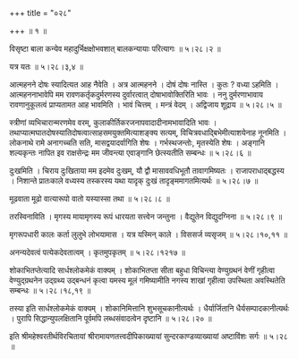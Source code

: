 +++
title = "०२८"

+++
 ॥  १  ॥   

  

विसृष्टा बाला कन्येव महादुर्भिक्षक्षोभवशात् बालकन्यायाः परित्यागः  ॥  ५।२८।२  ॥   

  

यत्र यतः  ॥  ५।२८।३,४  ॥   

  

आत्महनने दोषः स्यादित्यत आह नैवेति । अत्र आत्महनने । दोषं दोषः नास्ति । कुतः ? वध्या ऽहमिति । आत्महननाभावेपि मम रावणकर्तृकदुर्मरणस्य दुर्वारत्वात् दोषाभावोक्तिरिति भावः । ननु दुर्मरणाभावाय रावणानुकूलत्वं प्राप्यतामत आह भावमिति । भावं चित्तम् । मन्त्रं वेदम् । अद्विजाय शूद्राय  ॥  ५।२८।५  ॥   

  

स्त्रीणां व्यभिचारान्मरणमेव वरम्, कुलाकीर्तिकरजनापवादादीनामभावादिति भावः । तथाप्यात्मघातदोषस्यातिदोषत्वात्साहसमयुक्तमित्याशङ्क्य सत्यम्, विचित्रवधाद्बिभेमीत्याशयेनाह नूनमिति । लोकनाथे रामे अनागच्चति सति, मासद्वयादर्वागिति शेषः । गर्भस्थजन्तोः, मृतस्येति शेषः । अङ्गानि शल्यकृन्तः नापित इव राक्षसेन्द्रः मम जीवन्त्या एवाङ्गानि छेत्स्यतीति सम्बन्धः  ॥  ५।२८।६  ॥   

  

दुःखमिति । चिराय दुःखिताया मम इदमेव दुःखम्, यौ द्वौ मासाववधिभूतौ तावागमिष्यतः । राजापराधाद्बद्धस्य । निशान्ते प्रातःकाले वध्यस्य तस्करस्य यथा यादृक् दुःखं तादृङ्ममागतमित्यर्थः  ॥  ५।२८।७  ॥   

  

मूढवाता मूढो वात्यारूपो वातो यस्यास्सा तथा  ॥  ५।२८।८  ॥   

  

तरस्विनाविति । मृगस्य मायामृगस्य रूपं धारयता सत्त्वेन जन्तुना । वैद्युतेन विद्युदग्निना  ॥  ५।२८।९  ॥   

  

मृगरूपधारी कालः कर्ता लुलुभे लोभयामास । यत्र यस्मिन् काले । विससर्ज व्यसृजम्  ॥  ५।२८।१०,११  ॥   

  

अनन्यदेवत्वं पत्येकदेवतात्वम् । कृतमुपकृतम्  ॥  ५।२८।१२१७  ॥   

  

शोकाभितप्तेत्यादि सार्धश्लोकमेकं वाक्यम् । शोकाभितप्ता सीता बहुधा विचिन्त्या वेण्युग्रथनं वेणीं गृहीत्वा वेण्युद्ग्रथनेन उद्ग्रथ्य उद्बन्धनं कृत्वा यमस्य मूलं गमिष्यामीति नगस्य शाखां गृहीत्वा उपस्थिता अवस्थितेति सम्बन्धः  ॥  ५।२८।१८,१९  ॥   

  

तस्या इति सार्धश्लोकमेकं वाक्यम् । शोकानिमित्तानि शुभसूचकानीत्यर्थः । धैर्यार्जितानि धैर्यसम्पादकानीत्यर्थः । पुरापि सिद्धान्युपलक्षितानि पूर्वमपि लब्धसंवादत्वेन दृष्टानि  ॥  ५।२८।२०  ॥   

  

इति श्रीमहेश्वरतीर्थविरचितायां श्रीरामायणतत्त्वदीपिकाख्यायां सुन्दरकाण्डव्याख्यायां अष्टाविंशः सर्गः  ॥  ५।२८  ॥   

  

